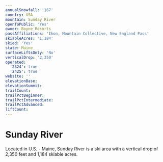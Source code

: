 ```yaml
---
annualSnowfall: '167'
country: USA
mountain: Sunday River
openToPublic: 'Yes'
owner: Boyne Resorts
passAffiliations: 'Ikon, Mountain Collective, New England Pass'
skiableAcres: '1,184'
skied: 'Yes'
state: Maine
surfaceLiftsOnly: 'No'
verticalDrop: '2,350'
operated:
  '2324': true
  '2425': true
website: ''
elevationBase:
elevationSummit:
trailCount:
trailPctBeginner:
trailPctIntermediate:
trailPctAdvanced:
liftCount:
---
```



# Sunday River

Located in U.S. - Maine, Sunday River is a ski area with a vertical drop of 2,350 feet and 1,184 skiable acres.
